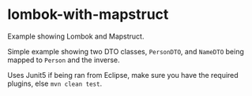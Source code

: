 # lombok-with-mapstruct #

Example showing Lombok and Mapstruct.

Simple example showing two DTO classes, `PersonDTO`, and `NameDTO` being mapped to `Person` and the inverse.

Uses Junit5 if being ran from Eclipse, make sure you have the required plugins, else `mvn clean test`.
